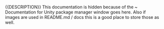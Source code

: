 {{DESCRIPTION}}
This documentation is hidden because of the ~
Documentation for Unity package manager window goes here.
Also if images are used in README.md / docs this is a good place to store those as well.

